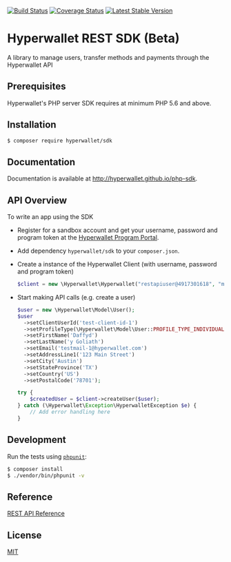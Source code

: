 [![Build Status](https://travis-ci.org/hyperwallet/php-sdk.png?branch=master)](https://travis-ci.org/hyperwallet/php-sdk)
[![Coverage Status](https://coveralls.io/repos/github/hyperwallet/php-sdk/badge.svg?branch=master)](https://coveralls.io/github/hyperwallet/php-sdk?branch=master)
[![Latest Stable Version](https://poser.pugx.org/hyperwallet/sdk/version)](https://packagist.org/packages/hyperwallet/sdk)

Hyperwallet REST SDK (Beta)
===========================

A library to manage users, transfer methods and payments through the Hyperwallet API

Prerequisites
------------

Hyperwallet's PHP server SDK requires at minimum PHP 5.6 and above.

Installation
------------

```bash
$ composer require hyperwallet/sdk
```


Documentation
-------------

Documentation is available at http://hyperwallet.github.io/php-sdk.


API Overview
------------

To write an app using the SDK

* Register for a sandbox account and get your username, password and program token at the [Hyperwallet Program Portal](https://portal.hyperwallet.com).
* Add dependency `hyperwallet/sdk` to your `composer.json`.

* Create a instance of the Hyperwallet Client (with username, password and program token)
  ```php
  $client = new \Hyperwallet\Hyperwallet("restapiuser@4917301618", "mySecurePassword!", "prg-645fc30d-83ed-476c-a412-32c82738a20e");
  ```
* Start making API calls (e.g. create a user)
  ```php
  $user = new \Hyperwallet\Model\User();
  $user
    ->setClientUserId('test-client-id-1')
    ->setProfileType(\Hyperwallet\Model\User::PROFILE_TYPE_INDIVIDUAL)
    ->setFirstName('Daffyd')
    ->setLastName('y Goliath')
    ->setEmail('testmail-1@hyperwallet.com')
    ->setAddressLine1('123 Main Street')
    ->setCity('Austin')
    ->setStateProvince('TX')
    ->setCountry('US')
    ->setPostalCode('78701');

  try {
      $createdUser = $client->createUser($user);
  } catch (\Hyperwallet\Exception\HyperwalletException $e) {
      // Add error handling here
  }
  ```


Development
-----------

Run the tests using [`phpunit`](https://phpunit.de/):

```bash
$ composer install
$ ./vendor/bin/phpunit -v
```


Reference
---------

[REST API Reference](https://sandbox.hyperwallet.com/developer-portal/#/docs)


License
-------

[MIT](https://raw.githubusercontent.com/hyperwallet/php-sdk/master/LICENSE)
